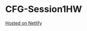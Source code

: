 # CFG-Session1HW
 
<a href="https://cassandrahaglund-session1hw.netlify.app/">Hosted on Netlify</a>
